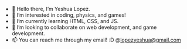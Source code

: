 - 👋 Hello there, I’m Yeshua Lopez.
- 👀 I’m interested in coding, physics, and games!
- 🌱 I’m currently learning HTML, CSS, and JS.
- 💞️ I’m looking to collaborate on web development, and game development.
- 📫 You can reach me through my email! :D  @lopezyeshua@gmail.com

<!---
LopezYeshua/LopezYeshua is a ✨ special ✨ repository because its `README.md` (this file) appears on your GitHub profile.
You can click the Preview link to take a look at your changes.
--->
